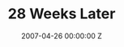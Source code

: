 ---
title: 28 Weeks Later
img: "/uploads/shaheen-baig-casting-28-weeks-later.jpg"
date: 2007-04-26 00:00:00 Z
categories:
- film
tags:
- example
- news
- story
director: Juan Carlos Fresnadillo
with: Robert Carlyle, Imogen Poots, Jeremy Renner and Idris Elba
imdb: "http://www.imdb.com/title/tt0463854/"
video: 0lt6fy8xo2
layout: project
---